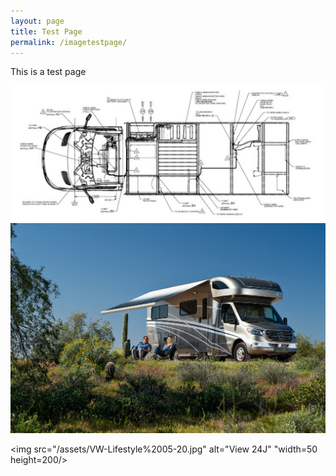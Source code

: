 ```yaml
---
layout: page
title: Test Page
permalink: /imagetestpage/
---
```


This is a test page

<img src="/assets/vandrawing.jpg">


<img src="/assets/VW-Lifestyle%2005-20.jpg">
  
<img src="/assets/VW-Lifestyle%2005-20.jpg" alt="View 24J" "width=50 height=200/>

<div style="background-image: url(/assets/vandrawing.jpg);
                                                              

